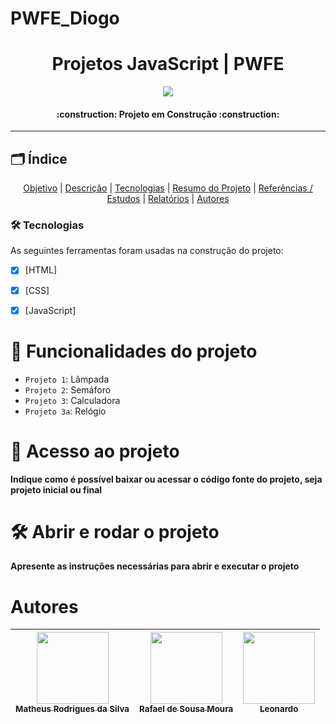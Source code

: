 # PWFE_Diogo

<h1 align="center"> Projetos JavaScript | PWFE </h1>

<p align="center">
<img loading="lazy" src="http://img.shields.io/static/v1?label=STATUS&message=EM%20DESENVOLVIMENTO&color=GREEN&style=for-the-badge"/>
</p>

<h4 align="center"> 
    :construction:  Projeto em Construção  :construction:
</h4>

<hr>

<h2 id=indice> 🗂️ Índice </h2>
<p align="center">
 <a href="#objetivo">Objetivo</a> |
 <a href="#descricao">Descrição</a> |
 <a href="#tecnologias">Tecnologias</a> |
 <a href="#resumo">Resumo do Projeto</a> |
 <a href="#referencia">Referências / Estudos</a> |
 <a href="#relatorios">Relatórios</a> |
 <a href="#autor">Autores</a>
</p>





### 🛠 Tecnologias

As seguintes ferramentas foram usadas na construção do projeto:

- [x]  [HTML]
- [x]  [CSS]
- [x]  [JavaScript]




# :hammer: Funcionalidades do projeto

- `Projeto 1`: Lâmpada
- `Projeto 2`: Semáforo
- `Projeto 3`: Calculadora
- `Projeto 3a`: Relógio

# 📁 Acesso ao projeto

**Indique como é possível baixar ou acessar o código fonte do projeto, seja projeto inicial ou final**

# 🛠️ Abrir e rodar o projeto

**Apresente as instruções necessárias para abrir e executar o projeto**

# Autores

| [<img loading="lazy" src="https://avatars.githubusercontent.com/u/82974688?v=4" width=115><br><sub>Matheus Rodrigues da Silva</sub>](https://github.com/TheuZCoder) |  [<img loading="lazy" src="https://avatars.githubusercontent.com/u/123770371?v=4" width=115><br><sub>Rafael de Sousa Moura</sub>](https://github.com/rafaelmoura23) |  [<img loading="lazy" src="https://avatars.githubusercontent.com/u/123977521?v=4" width=115><br><sub>Leonardo</sub>](https://github.com/vitalinoleo) |
| :---: | :---: | :---: |



